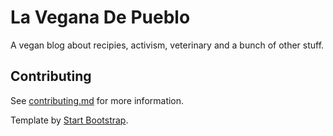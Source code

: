 # La Vegana De Pueblo

A vegan blog about recipies, activism, veterinary and a bunch of other stuff.

## Contributing

See [contributing.md](contributing.md) for more information.

Template by [Start Bootstrap](http://startbootstrap.com).
